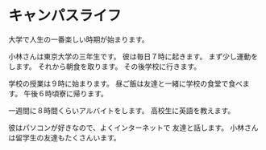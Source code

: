# キャンパスライフ

大学で人生の一番楽しい時期が始まります。

小林さんは東京大学の三年生です。
彼は毎日７時に起きます。
まず少し運動をします。
それから朝食を取ります。
その後学校に行きます。

学校の授業は９時に始まります。
昼ご飯は友達と一緒に学校の食堂で食べます。
午後６時頃寮に帰ります。

一週間に８時間くらいアルバイトをします。
高校生に英語を教えます。

彼はパソコンが好きなので、よくインターネットで
友達と話します。
小林さんは留学生の友達もたくさんいます。
